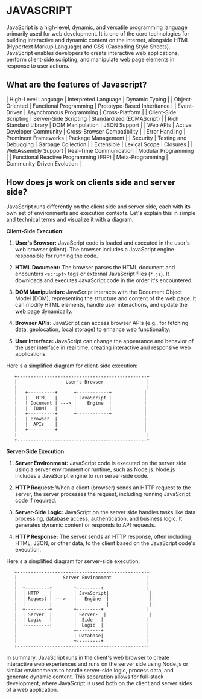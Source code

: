 # JAVASCRIPT
JavaScript is a high-level, dynamic, and versatile programming language primarily used for web development. It is one of the core technologies for building interactive and dynamic content on the internet, alongside HTML (Hypertext Markup Language) and CSS (Cascading Style Sheets). JavaScript enables developers to create interactive web applications, perform client-side scripting, and manipulate web page elements in response to user actions.

## What are the features of Javascript?
| High-Level Language                    | Interpreted Language                   | Dynamic Typing                         |
| Object-Oriented                        | Functional Programming                 | Prototype-Based Inheritance           |
| Event-Driven                           | Asynchronous Programming               | Cross-Platform                         |
| Client-Side Scripting                  | Server-Side Scripting                  | Standardized (ECMAScript)              |
| Rich Standard Library                  | DOM Manipulation                       | JSON Support                           |
| Web APIs                               | Active Developer Community             | Cross-Browser Compatibility            |
| Error Handling                         | Prominent Frameworks                   | Package Management                     |
| Security                               | Testing and Debugging                  | Garbage Collection                     |
| Extensible                             | Lexical Scope                          | Closures                               |
| WebAssembly Support                    | Real-Time Communication                | Modular Programming                    |
| Functional Reactive Programming (FRP)   | Meta-Programming                       | Community-Driven Evolution             |


## How does js work on clients side and server side?
JavaScript runs differently on the client side and server side, each with its own set of environments and execution contexts. Let's explain this in simple and technical terms and visualize it with a diagram.

**Client-Side Execution:**

1. **User's Browser:** JavaScript code is loaded and executed in the user's web browser (client). The browser includes a JavaScript engine responsible for running the code.

2. **HTML Document:** The browser parses the HTML document and encounters `<script>` tags or external JavaScript files (`*.js`). It downloads and executes JavaScript code in the order it's encountered.

3. **DOM Manipulation:** JavaScript interacts with the Document Object Model (DOM), representing the structure and content of the web page. It can modify HTML elements, handle user interactions, and update the web page dynamically.

4. **Browser APIs:** JavaScript can access browser APIs (e.g., for fetching data, geolocation, local storage) to enhance web functionality.

5. **User Interface:** JavaScript can change the appearance and behavior of the user interface in real time, creating interactive and responsive web applications.

Here's a simplified diagram for client-side execution:

```
   +------------------------------------------------+
   |                  User's Browser                |
   |                                                |
   |   +----------+      +------------+            |
   |   |   HTML   |      | JavaScript |            |
   |   | Document | ---> |    Engine  |            |
   |   |  (DOM)   |      |            |            |
   |   +----------+      +------------+            |
   |   | Browser  |                                |
   |   |  APIs    |                                |
   |   +----------+                                |
   |                                                |
   +------------------------------------------------+
```

**Server-Side Execution:**

1. **Server Environment:** JavaScript code is executed on the server side using a server environment or runtime, such as Node.js. Node.js includes a JavaScript engine to run server-side code.

2. **HTTP Request:** When a client (browser) sends an HTTP request to the server, the server processes the request, including running JavaScript code if required.

3. **Server-Side Logic:** JavaScript on the server side handles tasks like data processing, database access, authentication, and business logic. It generates dynamic content or responds to API requests.

4. **HTTP Response:** The server sends an HTTP response, often including HTML, JSON, or other data, to the client based on the JavaScript code's execution.

Here's a simplified diagram for server-side execution:

```
   +------------------------------------------------+
   |                 Server Environment             |
   |                                                |
   |  +---------+        +---------+                |
   |  | HTTP    |        | JavaScript|               |
   |  | Request | --->   |   Engine  |               |
   |  |         |        |           |               |
   |  +---------+        +---------+                |
   |  | Server  |        | Server-  |                |
   |  | Logic   |        |  Side   |                |
   |  +---------+        |  Logic  |                |
   |                     +---------+                |
   |                     | Database|                |
   |                     +---------+                |
   +------------------------------------------------+
```

In summary, JavaScript runs in the client's web browser to create interactive web experiences and runs on the server side using Node.js or similar environments to handle server-side logic, process data, and generate dynamic content. This separation allows for full-stack development, where JavaScript is used both on the client and server sides of a web application.
